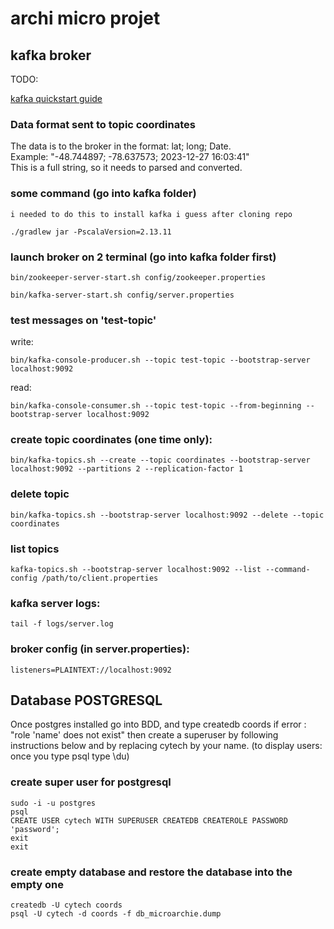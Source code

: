 # archi micro projet

## kafka broker
TODO:

[kafka quickstart guide](https://kafka.apache.org/quickstart)

### Data format sent to topic coordinates

The data is to the broker in the format: lat; long; Date.<br>
Example: "-48.744897; -78.637573; 2023-12-27 16:03:41"<br>
This is a full string, so it needs to parsed and converted.

### some command (go into kafka folder)

    i needed to do this to install kafka i guess after cloning repo 

    ./gradlew jar -PscalaVersion=2.13.11

### launch broker on 2 terminal (go into kafka folder first)
    
    bin/zookeeper-server-start.sh config/zookeeper.properties
    
    bin/kafka-server-start.sh config/server.properties

### test messages on 'test-topic'

write: 

    bin/kafka-console-producer.sh --topic test-topic --bootstrap-server localhost:9092

read: 

    bin/kafka-console-consumer.sh --topic test-topic --from-beginning --bootstrap-server localhost:9092

### create topic coordinates (one time only):

    bin/kafka-topics.sh --create --topic coordinates --bootstrap-server localhost:9092 --partitions 2 --replication-factor 1

### delete topic

	bin/kafka-topics.sh --bootstrap-server localhost:9092 --delete --topic coordinates

### list topics

	kafka-topics.sh --bootstrap-server localhost:9092 --list --command-config /path/to/client.properties
	
### kafka server logs:
    
    tail -f logs/server.log

### broker config (in server.properties):

    listeners=PLAINTEXT://localhost:9092
    
## Database POSTGRESQL

Once postgres installed
go into BDD, and type createdb coords
if error : "role 'name' does not exist" then create a superuser
by following instructions below and by replacing cytech by
your name.
(to display users: once you type psql type \du)

### create super user for postgresql

    sudo -i -u postgres
    psql
    CREATE USER cytech WITH SUPERUSER CREATEDB CREATEROLE PASSWORD 'password';
    exit
    exit

### create empty database and restore the database into the empty one

    createdb -U cytech coords
    psql -U cytech -d coords -f db_microarchie.dump